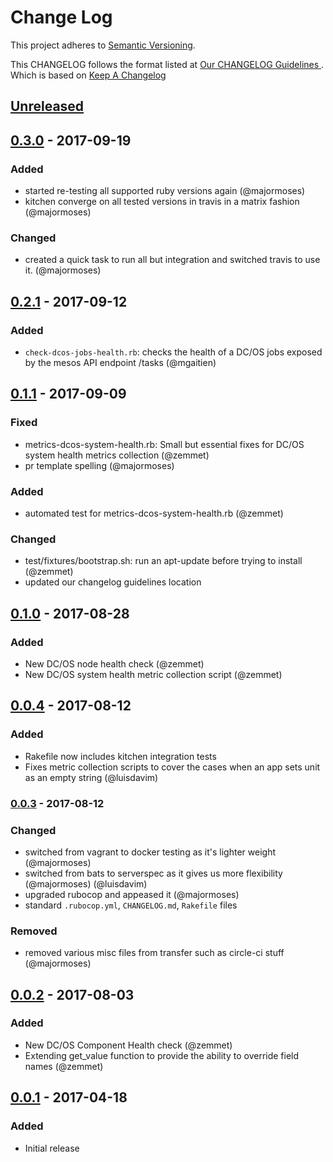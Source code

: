 # Change Log
This project adheres to [Semantic Versioning](http://semver.org/).

This CHANGELOG follows the format listed at [Our CHANGELOG Guidelines ](https://github.com/sensu-plugins/community/blob/master/HOW_WE_CHANGELOG.md).
Which is based on [Keep A Changelog](http://keepachangelog.com/)

## [Unreleased]

## [0.3.0] - 2017-09-19
### Added
- started re-testing all supported ruby versions again (@majormoses)
- kitchen converge on all tested versions in travis in a matrix fashion (@majormoses)

### Changed
- created a quick task to run all but integration and switched travis to use it. (@majormoses)

## [0.2.1] - 2017-09-12
### Added
- `check-dcos-jobs-health.rb`: checks the health of a DC/OS jobs exposed by the mesos API endpoint /tasks (@mgaitien)

## [0.1.1] - 2017-09-09
### Fixed
- metrics-dcos-system-health.rb: Small but essential fixes for DC/OS system health metrics collection (@zemmet)
- pr template spelling (@majormoses)

### Added
- automated test for metrics-dcos-system-health.rb (@zemmet)

### Changed
- test/fixtures/bootstrap.sh: run an apt-update before trying to install (@zemmet)
- updated our changelog guidelines location

## [0.1.0] - 2017-08-28
### Added
- New DC/OS node health check (@zemmet)
- New DC/OS system health metric collection script (@zemmet)

## [0.0.4] - 2017-08-12
### Added
- Rakefile now includes kitchen integration tests
- Fixes metric collection scripts to cover the cases when an app sets unit as an empty string (@luisdavim)

### [0.0.3] - 2017-08-12
### Changed
- switched from vagrant to docker testing as it's lighter weight (@majormoses)
- switched from bats to serverspec as it gives us more flexibility (@majormoses) (@luisdavim)
- upgraded rubocop and appeased it (@majormoses)
- standard `.rubocop.yml`, `CHANGELOG.md`, `Rakefile` files

### Removed
- removed various misc files from transfer such as circle-ci stuff (@majormoses)


## [0.0.2] - 2017-08-03
### Added
- New DC/OS Component Health check (@zemmet)
- Extending get_value function to provide the ability to override field names (@zemmet)

## [0.0.1] - 2017-04-18
### Added
- Initial release

[Unreleased]: https://github.com/sensu-plugins/sensu-plugins-dcos/compare/0.3.0...HEAD
[0.3.0]: https://github.com/sensu-plugins/sensu-plugins-dcos/compare/0.2.1...0.3.0
[0.2.1]: https://github.com/sensu-plugins/sensu-plugins-dcos/compare/0.1.1...0.2.1
[0.1.1]: https://github.com/sensu-plugins/sensu-plugins-dcos/compare/0.1.0...0.1.1
[0.1.0]: https://github.com/sensu-plugins/sensu-plugins-dcos/compare/0.0.4...0.1.0
[0.0.4]: https://github.com/sensu-plugins/sensu-plugins-dcos/compare/0.0.3...0.0.4
[0.0.3]: https://github.com/sensu-plugins/sensu-plugins-dcos/compare/0.0.2...0.0.3
[0.0.2]: https://github.com/sensu-plugins/sensu-plugins-dcos/compare/0.0.1...0.0.2
[0.0.1]:https://github.com/sensu-plugins/sensu-plugins-dcos/compare/9c72afb596622f6c1a51f95281f52bd53791ede9...0.0.1
